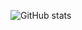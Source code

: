 ![GitHub stats](https://github-readme-stats.vercel.app/api?username=yuvikasai&show_icons=true&theme=outrun)
